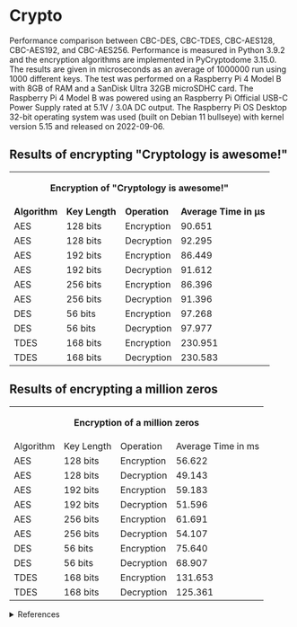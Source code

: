 # Crypto
Performance comparison between CBC-DES, CBC-TDES, CBC-AES128, CBC-AES192, and CBC-AES256.
Performance is measured in Python 3.9.2 and the encryption algorithms are implemented in PyCryptodome 3.15.0.
The results are given in microseconds as an average of 1000000 run using 1000 different keys.
The test was performed on a Raspberry Pi 4 Model B with 8GB of RAM and a SanDisk Ultra 32GB microSDHC card.
The Raspberry Pi 4 Model B was powered using an Raspberry Pi Official USB-C Power Supply rated at 5.1V / 3.0A DC output.
The Raspberry Pi OS Desktop 32-bit operating system was used (built on Debian 11 bullseye) with kernel version 5.15 and released on 2022-09-06.

## Results of encrypting "Cryptology is awesome!"
<table>
    <tr>
        <td colspan="4"><b><p align="center">Encryption of "Cryptology is awesome!"</p></b></td>
    </tr>
    <tr>
        <td><b>Algorithm</b></td>
        <td><b>Key Length</b></td>
        <td><b>Operation</b></td>
        <td><b>Average Time in μs</b></td>
    </tr>
    <tr>
        <td>AES</td>
        <td>128 bits</td>
        <td>Encryption</td>
        <td>90.651</td>
    </tr>
    <tr>
        <td>AES</td>
        <td>128 bits</td>
        <td>Decryption</td>
        <td>92.295</td>
    </tr>
    <tr>
        <td>AES</td>
        <td>192 bits</td>
        <td>Encryption</td>
        <td>86.449</td>
    </tr>
    <tr>
        <td>AES</td>
        <td>192 bits</td>
        <td>Decryption</td>
        <td>91.612</td>
    </tr>
    <tr>
        <td>AES</td>
        <td>256 bits</td>
        <td>Encryption</td>
        <td>86.396</td>
    </tr>
    <tr>
        <td>AES</td>
        <td>256 bits</td>
        <td>Decryption</td>
        <td>91.396</td>
    </tr>
    <tr>
        <td>DES</td>
        <td>56 bits</td>
        <td>Encryption</td>
        <td>97.268</td>
    </tr>
    <tr>
        <td>DES</td>
        <td>56 bits</td>
        <td>Decryption</td>
        <td>97.977</td>
    </tr>
    <tr>
        <td>TDES</td>
        <td>168 bits</td>
        <td>Encryption</td>
        <td>230.951</td>
    </tr>
    <tr>
        <td>TDES</td>
        <td>168 bits</td>
        <td>Decryption</td>
        <td>230.583</td>
    </tr>
</table>

## Results of encrypting a million zeros
<table>
    <tr>
        <td colspan="4"><b><p align="center">Encryption of a million zeros</p></b></td>
    </tr>
    <tr>
        <td>Algorithm</td>
        <td>Key Length</td>
        <td>Operation</td>
        <td>Average Time in ms</td>
    </tr>
    <tr>
        <td>AES</td>
        <td>128 bits</td>
        <td>Encryption</td>
        <td>56.622</td>
    </tr>
    <tr>
        <td>AES</td>
        <td>128 bits</td>
        <td>Decryption</td>
        <td>49.143</td>
    </tr>
    <tr>
        <td>AES</td>
        <td>192 bits</td>
        <td>Encryption</td>
        <td>59.183</td>
    </tr>
    <tr>
        <td>AES</td>
        <td>192 bits</td>
        <td>Decryption</td>
        <td>51.596</td>
    </tr>
    <tr>
        <td>AES</td>
        <td>256 bits</td>
        <td>Encryption</td>
        <td>61.691</td>
    </tr>
    <tr>
        <td>AES</td>
        <td>256 bits</td>
        <td>Decryption</td>
        <td>54.107</td>
    </tr>
    <tr>
        <td>DES</td>
        <td>56 bits</td>
        <td>Encryption</td>
        <td>75.640</td>
    </tr>
    <tr>
        <td>DES</td>
        <td>56 bits</td>
        <td>Decryption</td>
        <td>68.907</td>
    </tr>
    <tr>
        <td>TDES</td>
        <td>168 bits</td>
        <td>Encryption</td>
        <td>131.653</td>
    </tr>
    <tr>
        <td>TDES</td>
        <td>168 bits</td>
        <td>Decryption</td>
        <td>125.361</td>
    </tr>
</table>

<details><summary>References</summary>

- Python 3.9.2: https://www.python.org/downloads/release/python-392
- PyCryptodome: https://pycryptodome.readthedocs.io/en/latest
- AES: https://www.nist.gov/publications/advanced-encryption-standard-aes
- DES: https://csrc.nist.gov/publications/detail/fips/46/3/archive/1999-10-25
- TDES: https://csrc.nist.gov/publications/detail/sp/800-67/rev-1/archive/2012-01-23
- CVE-2016-2183: https://nvd.nist.gov/vuln/detail/CVE-2016-2183
- Block Cipher Modes of Operation: https://csrc.nist.gov/publications/detail/sp/800-38a/final
- Raspberry Pi 4: https://www.raspberrypi.com/products/raspberry-pi-4-model-b/specifications
- Raspberry Pi PSU: https://www.raspberrypi.com/products/type-c-power-supply
- SanDisk microSD: https://www.westerndigital.com/en-se/products/memory-cards/sandisk-ultra-uhs-i-microsd
- Raspberry Pi OS: https://www.raspberrypi.com/software/operating-systems/#raspberry-pi-os-32-bit
</details>
